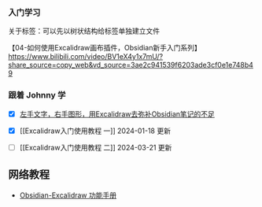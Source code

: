 ### 入门学习

关于标签：可以先以树状结构给标签单独建立文件

【04-如何使用Excalidraw画布插件，Obsidian新手入门系列】 https://www.bilibili.com/video/BV1eX4y1x7mU/?share_source=copy_web&vd_source=3ae2c941539f6203ade3cf0e1e748b49

### 跟着 Johnny 学

- [x] [左手文字，右手图形，用Excalidraw去弥补Obsidian笔记的不足](https://www.bilibili.com/video/BV1vh4y1L7x5/?spm_id_from=333.788&vd_source=73c50ade6b0e0a8be0482dc08d17ad69)

- [x] [[Excalidraw入门使用教程  一]] 2024-01-18 更新
- [ ] [[Excalidraw入门使用教程  二]] 2024-03-21 更新


## 网络教程

- [Obsidian-Excalidraw 功能手册](https://zhuanlan.zhihu.com/p/658366428)
